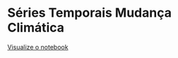 # Séries Temporais Mudança Climática

[Visualize o notebook](https://nbviewer.jupyter.org/github/Alexandre-Leal/Series-Temporais-Mudanca-Climatica/blob/main/Previs%C3%B5es%20Clim%C3%A1ticas%20-%20S%C3%A9ries%20Temporais.ipynb)
